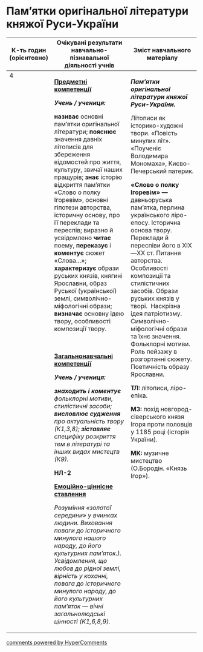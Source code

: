<div id="hypercomments_widget" class="js-hypercomments-widget invisible"></div>

# Пам’ятки оригінальної літератури княжої Руси-України

<table>
  <tr>
    <td width="10%" align="center"><b>К-ть годин (орієнтовно)</b></td>
    <td width="45%" align="center"><b>Очікувані результати навчально-пізнавальної діяльності учнів</b></td>
    <td width="45%" align="center"><b>Зміст навчального матеріалу</b></td>
  </tr>
<tbody>
  <tr>
<td width="10%" style="vertical-align:top !important;">4</td>
    <td width="45%" style="vertical-align:top !important;">
<p><strong><u>Предметні компетенції </u></strong></p>
<p><strong><em>Учень / учениця: </em></strong></p>
<p><strong>називає</strong> основні пам&rsquo;ятки оригінальної літератури; <strong>пояснює</strong> значення давніх літописів для збереження відомостей про життя, культуру, звичаї наших пращурів; <strong>знає</strong> історію відкриття пам&rsquo;ятки &laquo;Слово о полку Ігоревім&raquo;, основні гіпотези авторства, історичну основу, про її переклади та переспів; виразно й усвідомлено <strong>читає</strong> поему,<strong> переказує</strong> і <strong>коментує</strong> сюжет &laquo;Слова&hellip;&raquo;; <strong>характеризує</strong> образи руських князів, княгині Ярославни, образ Руської (української) землі, символічно-міфологічні образи; <strong>визначає</strong> основну ідею твору, особливості композиції твору.</p>
<p><em>&nbsp;</em></p>
<p><strong><u>Загальнонавчальні компетенції</u></strong></p>
<p><strong><em>Учень / учениця: </em></strong></p>
<p><strong><em>знаходить і коментує</em></strong><em> фольклорні мотиви, стилістичні засоби; <strong>висловлює судження </strong>про актуальність твору (К1,3,8); <strong>зіставляє</strong> специфіку розкриття тем в літературі та інших видах мистецтв (К9).</em></p>
<p><strong>НЛ-2</strong></p>
<p></p>
<p><strong><u>Емоційно-ціннісне ставлення</u></strong></p>
<p><em>Розуміння &laquo;золотої середини&raquo; у вчинках людини. Виховання поваги до історичного минулого нашого народу, до його культурних пам&rsquo;яток.). Усвідомлення, що любов до рідної землі, вірність у коханні, повага до історичного минулого народу, до його культурних пам&rsquo;яток &mdash; вічні загальнолюдські цінності (К1,6,8,9).</em></p>
</td>
    <td width="45%" style="vertical-align:top !important;">
<p><strong><em>Пам&rsquo;ятки оригінальної літератури княжої Руси-України. </em></strong></p>
<p>Літописи як історико-художні твори. &laquo;Повість минулих літ&raquo;. &laquo;Поученіє Володимира Мономаха&raquo;, Києво-Печерський патерик.</p>
<p><strong>&laquo;Слово о полку Ігоревім&raquo; &mdash; </strong>давньоруська пам&rsquo;ятка, перлина українського ліро-епосу. Історична основа твору. Переклади й переспіви його в ХІХ&mdash;ХХ ст. Питання авторства. Особливості композиції та стилістичних засобів. Образи руських князів у творі.&nbsp; Наскрізна ідея патріотизму. Символічно-міфологічні образи та їхнє значення. Фольклорні мотиви. Роль пейзажу в розгортанні сюжету. Поетичність образу Ярославни.</p>
<p><strong>ТЛ: </strong>літописи, ліро-епіка.</p>
<p><strong>МЗ:</strong> похід новгород-сіверського князя Ігоря проти половців у 1185 році (історія України).</p>
<p><strong>МК:</strong> музичне мистецтво (О.Бородін. &laquo;Князь Ігор&raquo;).</p> </td>
  </tr>
</tbody>
</table>

<div class="js-hypercomments-container">
<a href="http://hypercomments.com" class="hc-link" title="comments widget">comments powered by HyperComments</a>
</div>